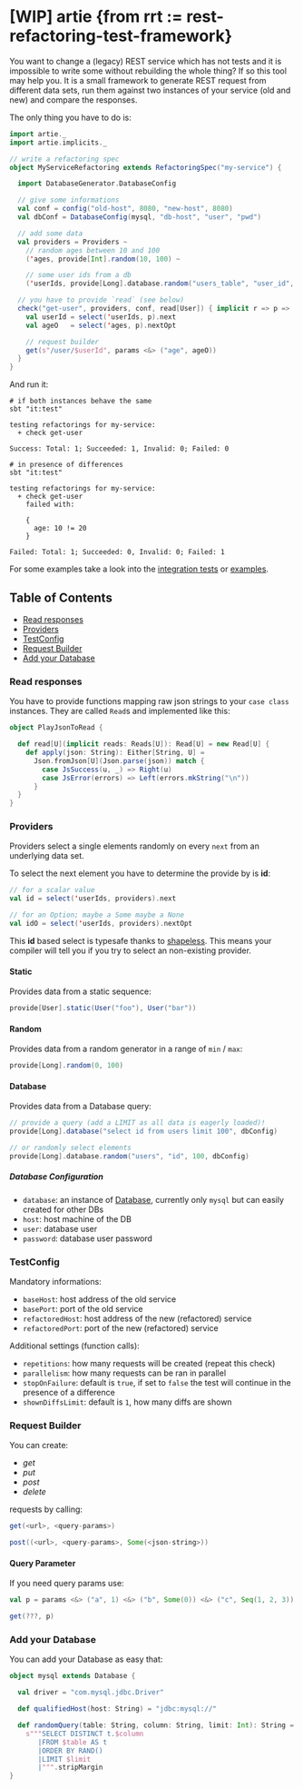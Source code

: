 # [WIP] artie {from rrt := rest-refactoring-test-framework}
You want to change a (legacy) REST service which has not tests and it is impossible to
write some without rebuilding the whole thing? If so this tool may help you. It is
a small framework to generate REST request from different data sets, run them against
two instances of your service (old and new) and compare the responses.

The only thing you have to do is:

```Scala
import artie._
import artie.implicits._

// write a refactoring spec
object MyServiceRefactoring extends RefactoringSpec("my-service") {

  import DatabaseGenerator.DatabaseConfig

  // give some informations
  val conf = config("old-host", 8080, "new-host", 8080)
  val dbConf = DatabaseConfig(mysql, "db-host", "user", "pwd")

  // add some data
  val providers = Providers ~
    // random ages between 10 and 100
    ('ages, provide[Int].random(10, 100) ~

    // some user ids from a db
    ('userIds, provide[Long].database.random("users_table", "user_id", limit = 100, dbConf)

  // you have to provide `read` (see below)
  check("get-user", providers, conf, read[User]) { implicit r => p =>
    val userId = select('userIds, p).next
    val ageO   = select('ages, p).nextOpt

    // request builder
    get(s"/user/$userId", params <&> ("age", ageO))
  }
}
```

And run it:

```
# if both instances behave the same
sbt "it:test"

testing refactorings for my-service:
  + check get-user

Success: Total: 1; Succeeded: 1, Invalid: 0; Failed: 0

# in presence of differences
sbt "it:test"

testing refactorings for my-service:
  + check get-user
    failed with:

    {
      age: 10 != 20
    }

Failed: Total: 1; Succeeded: 0, Invalid: 0; Failed: 1
```

For some examples take a look into the [integration tests](https://github.com/pheymann/artie/tree/master/core/src/it/scala/artie) or [examples](https://github.com/pheymann/artie/tree/master/examples/src/it/scala/single).

## Table of Contents
 - [Read responses](#read-responses)
 - [Providers](#providers)
 - [TestConfig](#testconfig)
 - [Request Builder](#request-builder)
 - [Add your Database](#add-your-database)

### Read responses
You have to provide functions mapping raw json strings to your `case class` instances.
They are called `Read`s and implemented like this:

```Scala
object PlayJsonToRead {

  def read[U](implicit reads: Reads[U]): Read[U] = new Read[U] {
    def apply(json: String): Either[String, U] = 
      Json.fromJson[U](Json.parse(json)) match {
        case JsSuccess(u, _) => Right(u)
        case JsError(errors) => Left(errors.mkString("\n"))
      }
  }
}
```

### Providers
Providers select a single elements randomly on every `next` from an underlying
data set.

To select the next element you have to determine the provide by is **id**:

```Scala
// for a scalar value
val id = select('userIds, providers).next

// for an Option; maybe a Some maybe a None
val idO = select('userIds, providers).nextOpt
```

This **id** based select is typesafe thanks to [shapeless](https://github.com/milessabin/shapeless). 
This means your compiler will tell you if you try to select an non-existing provider.

#### Static
Provides data from a static sequence:

```Scala
provide[User].static(User("foo"), User("bar"))
```

#### Random
Provides data from a random generator in a range of `min` / `max`:

```Scala
provide[Long].random(0, 100)
```

#### Database
Provides data from a Database query:

```Scala
// provide a query (add a LIMIT as all data is eagerly loaded)!
provide[Long].database("select id from users limit 100", dbConfig)

// or randomly select elements
provide[Long].database.random("users", "id", 100, dbConfig)
```

##### Database Configuration
 - `database`: an instance of [Database](), currently only `mysql` but can easily created for other DBs
 - `host`: host machine of the DB
 - `user`: database user
 - `password`: database user password

### TestConfig
Mandatory informations:
 - `baseHost`: host address of the old service
 - `basePort`: port of the old service
 - `refactoredHost`: host address of the new (refactored) service
 - `refactoredPort`: port of the new (refactored) service

Additional settings (function calls):
 - `repetitions`: how many requests will be created (repeat this check)
 - `parallelism`: how many requests can be ran in parallel
 - `stopOnFailure`: default is `true`, if set to `false` the test will continue in the presence of a difference
 - `shownDiffsLimit`: default is `1`, how many diffs are shown

### Request Builder
You can create:
 - *get*
 - *put*
 - *post*
 - *delete*

requests by calling:

```Scala
get(<url>, <query-params>)

post((<url>, <query-params>, Some(<json-string>))
```

#### Query Parameter
If you need query params use:

```Scala
val p = params <&> ("a", 1) <&> ("b", Some(0)) <&> ("c", Seq(1, 2, 3))

get(???, p)
```

### Add your Database
You can add your Database as easy that:

```Scala
object mysql extends Database {

  val driver = "com.mysql.jdbc.Driver"

  def qualifiedHost(host: String) = "jdbc:mysql://"

  def randomQuery(table: String, column: String, limit: Int): String =
    s"""SELECT DISTINCT t.$column
       |FROM $table AS t
       |ORDER BY RAND()
       |LIMIT $limit
       |""".stripMargin  
}
```
